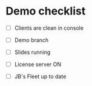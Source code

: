 # Demo checklist

- [ ] Clients are clean in console
- [ ] Demo branch
- [ ] Slides running
- [ ] License server ON
- [ ] JB's Fleet up to date

